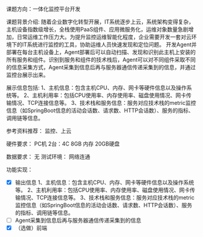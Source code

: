 课题方向：一体化监控平台开发

课题背景介绍:
随着企业数字化转型开展，IT系统逐步上云，系统架构变得复杂，主机设备指数级增长，全栈使用PaaS组件、应用微服务化，运维对象数量急剧增加，日常运维工作压力大。为提升监控运维智能化程度，企业需要开发一套对云环境下的IT系统进行监控的工具，协助运维人员快速发现和定位问题。
开发Agent并部署在每台主机设备上，Agent部署后可以自动扫描、发现和识别此主机上安装的所有服务和组件。识别到服务和组件的技术栈后，Agent可以对不同组件采取不同的信息采集方式，Agent采集到信息后再与服务器通信传递采集到的信息，并通过监控台展示出来。

展示信息包括:
1、主机信息：包含主机CPU、内存、网卡等硬件信息以及操作系统等。
2、主机利用率：包括CPU使用率、内存使用率、磁盘使用情况、网卡传输情况、TCP连接信息等。
3、技术栈和服务信息：服务对应技术栈的metric监控信息（如SpringBoot信息的活动会话数、请求数、HTTP会话数）、服务的指标、调用链等信息。

参考资料推荐：
监控、上云

硬件要求：
PC机 2台：4C 8GB 内存 20GB硬盘

数据要求：
无
测试环境：
网络连通

功能实现：
- [x] 输出信息
1、主机信息：包含主机CPU、内存、网卡等硬件信息以及操作系统等。
2、主机利用率：包括CPU使用率、内存使用率、磁盘使用情况、网卡传输情况、TCP连接信息等。
3、技术栈和服务信息：服务对应技术栈的metric监控信息（如SpringBoot信息的活动会话数、请求数、HTTP会话数）、服务的指标、调用链等信息。
- [ ] Agent采集到信息后再与服务器通信传递采集到的信息
- [x] （选做）前端
